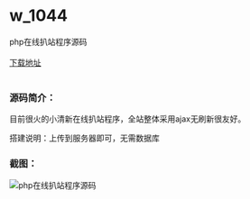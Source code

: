 # w_1044
php在线扒站程序源码
<br/></br>
[下载地址](https://www.uuid2.com/1044.html "下载地址")
<br/></br>
<h3>源码简介：</h3>
<p>目前很火的小清新在线扒站程序，全站整体采用ajax无刷新很友好。<p>
<p>搭建说明：上传到服务器即可，无需数据库<p>
<h3>截图：</h3>
<img src="https://www.uuid2.com/wp-content/uploads/img/202105/799b54a941.png" alt="php在线扒站程序源码">
